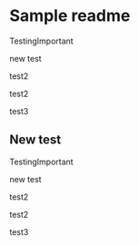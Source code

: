 # Sample readme

TestingImportant

new test

test2

test2

test3

## New test

TestingImportant

new test

test2

test2

test3
